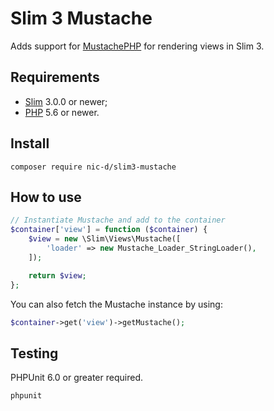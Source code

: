 # Slim 3 Mustache
Adds support for [MustachePHP](https://github.com/bobthecow/mustache.php) for rendering views in Slim 3.

## Requirements
* [Slim](http://www.slimframework.com/) 3.0.0 or newer;
* [PHP](http://www.php.net/) 5.6 or newer.

## Install
```
composer require nic-d/slim3-mustache
```

## How to use
```php
// Instantiate Mustache and add to the container
$container['view'] = function ($container) {
    $view = new \Slim\Views\Mustache([
        'loader' => new Mustache_Loader_StringLoader(),
    ]);

    return $view;
};
```

You can also fetch the Mustache instance by using:
```php
$container->get('view')->getMustache();
```

## Testing
PHPUnit 6.0 or greater required.

```
phpunit
```
